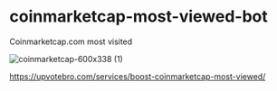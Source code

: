 # coinmarketcap-most-viewed-bot

Coinmarketcap.com most visited

![coinmarketcap-600x338 (1)](https://user-images.githubusercontent.com/112619158/190957949-68217c65-5635-435d-ae25-c2495769cef7.jpg)


https://upvotebro.com/services/boost-coinmarketcap-most-viewed/
